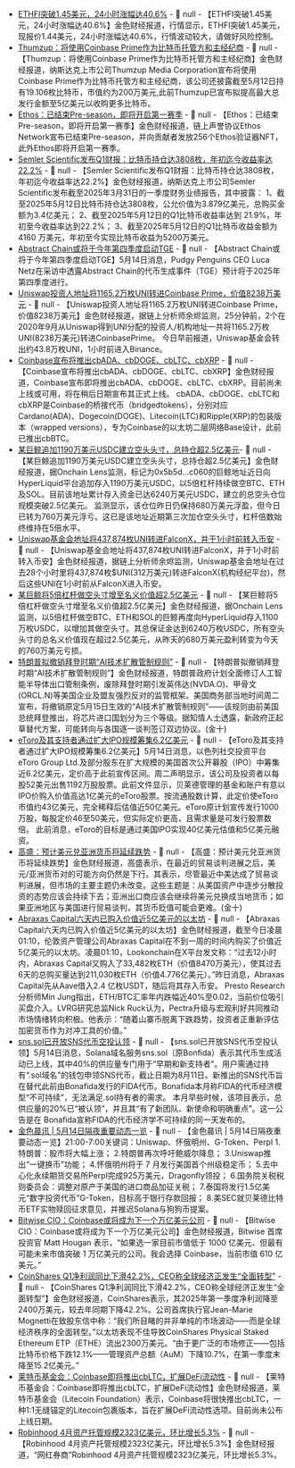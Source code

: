 - [ETHFI突破1.45美元，24小时涨幅达40.6%](https://www.coingecko.com/zh/%E6%95%B0%E5%AD%97%E8%B4%A7%E5%B8%81/ether-fi) - 📰 null - 【ETHFI突破1.45美元，24小时涨幅达40.6%】金色财经报道，行情显示，ETHFI突破1.45美元，现报价1.44美元，24小时涨幅达40.6%，行情波动较大，请做好风险控制。
- [Thumzup：将使用Coinbase Prime作为比特币托管方和主经纪商](https://www.prnewswire.com/news-releases/thumzup-media-corporation-expands-capital-strategy-with-bitcoin-backed-credit-facility-from-coinbase-prime-302453895.html) - 📰 null - 【Thumzup：将使用Coinbase Prime作为比特币托管方和主经纪商】金色财经报道，纳斯达克上市公司Thumzup Media Corporation宣布将使用Coinbase Prime作为比特币托管方和主经纪商，该公司还披露截至5月12日持有19.106枚比特币，市值约为200万美元,此前Thumzup已宣布拟提高最大总发行金额至5亿美元以收购更多比特币。
- [Ethos：已结束Pre-season，即将开启第一赛季](https://x.com/ethos_network/status/1922411673459069029) - 📰 null - 【Ethos：已结束Pre-season，即将开启第一赛季】金色财经报道，链上声誉协议Ethos Network宣布已结束Pre-season，并向贡献者发放256个Ethos验证器NFT，此外Ethos即将开启第一赛季。
- [Semler Scientific发布Q1财报：比特币持仓达3808枚，年初迄今收益率达22.2%](https://www.prnewswire.com/news-releases/semler-scientific-reports-first-quarter-2025-financial-results-btc-yield-of-22-2-ytd-now-holds-3-808-btc-302454421.html) - 📰 null - 【Semler Scientific发布Q1财报：比特币持仓达3808枚，年初迄今收益率达22.2%】金色财经报道，纳斯达克上市公司Semler Scientific发布截至2025年3月31日的一季度财务业绩报告，其中披露： 
1、截至2025年5月12日比特币持仓达3808枚，公允价值为3.879亿美元，总购买金额为3.4亿美元； 
2、截至2025年5月12日的Q1比特币收益率达到 21.9%，年初至今收益率达到22.2%； 
3、截至2025年5月12日的Q1比特币收益金额为4160 万美元，年初至今实现比特币收益为5200万美元。
- [Abstract Chain或将于今年第四季度启动TGE](https://x.com/lorenzo_onx/status/1922375096573857867) - 📰 null - 【Abstract Chain或将于今年第四季度启动TGE】5月14日消息，Pudgy Penguins CEO Luca Netz在采访中透露Abstract Chain的代币生成事件（TGE）预计将于2025年第四季度进行。
- [Uniswap投资人地址将1165.2万枚UNI转进Coinbase Prime，价值8238万美元](https://x.com/EmberCN/status/1922454961713287293) - 📰 null - 【Uniswap投资人地址将1165.2万枚UNI转进Coinbase Prime，价值8238万美元】金色财经报道，据链上分析师余烬监测，25分钟前，2个在2020年9月从Uniswap得到UNI分配的投资人/机构地址一共将1165.2万枚UNI(8238万美元)转进CoinbasePrime。 
今日早前报道，Uniswap基金会转出约43.8万枚UNI，1小时前进入Binance。
- [Coinbase宣布将推出cbADA、cbDOGE、cbLTC、cbXRP](https://x.com/CoinbaseAssets/status/1922387735580450838) - 📰 null - 【Coinbase宣布将推出cbADA、cbDOGE、cbLTC、cbXRP】金色财经报道，Coinbase宣布即将推出cbADA、cbDOGE、cbLTC、cbXRP。目前尚未上线或可用，将在稍后日期宣布其正式上线。 
cbADA、cbDOGE、cbLTC和cbXRP是Coinbase的桥接代币（bridgedtokens），分别对应Cardano(ADA)、Dogecoin(DOGE)、Litecoin(LTC)和Ripple(XRP)的包装版本（wrapped versions），专为Coinbase的以太坊二层网络Base设计，此前已推出cbBTC。
- [某巨鲸追加1190万美元USDC建立空头头寸，总持仓超2.5亿美元​](https://x.com/OnchainLens/status/1922446136960549151) - 📰 null - 【某巨鲸追加1190万美元USDC建立空头头寸，总持仓超2.5亿美元​】金色财经报道，据Onchain Lens监测，标记为0x5b5d...c060的巨鲸地址近日向HyperLiquid平台追加存入1190万美元USDC，以5倍杠杆持续做空BTC、ETH及SOL。目前该地址累计存入资金已达6240万美元USDC，建立的总空头仓位规模突破2.5亿美元。 
监测显示，该仓位昨日仍保持680万美元浮盈，但今日已转为760万美元浮亏。这已是该地址近期第三次加仓空头头寸，杠杆倍数始终维持在5倍水平。
- [Uniswap基金会地址将437,874枚UNI转进FalconX，并于1小时前转入币安](https://x.com/EmberCN/status/1922449656270741866) - 📰 null - 【Uniswap基金会地址将437,874枚UNI转进FalconX，并于1小时前转入币安】金色财经报道，据链上分析师余烬监测，Uniswap基金会地址在过去28个小时里将437,874枚$UNI(312万美元)转进FalconX(机构经纪平台)，然后这些UNI在1小时前从FalconX进入币安。
- [某巨鲸将5倍杠杆做空头寸增至名义价值超2.5亿美元](https://x.com/OnchainLens/status/1922446136960549151) - 📰 null - 【某巨鲸将5倍杠杆做空头寸增至名义价值超2.5亿美元】金色财经报道，据Onchain Lens监测，以5倍杠杆做空BTC、ETH和SOL的巨鲸再度向HyperLiquid存入1100万枚USDC，以增加其做空头寸。其总保证金达到6240万枚USDC，所有空头头寸的总名义价值现在超过2.5亿美元，从昨天的680万美元盈利转变为今天的760万美元亏损。
- [特朗普拟撤销拜登时期“AI技术扩散管制规则”]() - 📰 null - 【特朗普拟撤销拜登时期“AI技术扩散管制规则”】金色财经报道，特朗普政府计划全面修订人工智能半导体出口管制条例，废除拜登时期引发英伟达(NVDA.O)、甲骨文(ORCL.N)等美国企业及盟友强烈反对的监管框架。美国商务部当地时间周二宣布，将撤销原定5月15日生效的“AI技术扩散管制规则”——该规则由前美国总统拜登推出，将芯片进口国划分为三个等级。据知情人士透露，新政府正起草替代方案，可能转向与各国逐一谈判签订双边协议。(金十)
- [eToro及其支持者通过扩大IPO规模筹集6.2亿美元]() - 📰 null - 【eToro及其支持者通过扩大IPO规模筹集6.2亿美元】5月14日消息，以色列社交投资平台eToro Group Ltd.及部分股东在扩大规模的美国首次公开募股（IPO）中筹集近6.2亿美元，定价高于此前宣传区间。周二声明显示，该公司及投资者以每股52美元出售1192万股股票。此前文件显示，贝莱德管理的基金和账户有意以IPO价购入价值高达1亿美元的eToro股票。按流通股数计算，此定价使eToro市值约43亿美元，完全稀释后估值近50亿美元。eToro原计划宣传发行1000万股，每股定价46至50美元，但实际定价更高，且需求量是可发行股票数倍。 
此前消息，eToro的目标是通过美国IPO实现40亿美元估值和5亿美元融资。
- [高盛：预计美元兑亚洲货币将延续跌势]() - 📰 null - 【高盛：预计美元兑亚洲货币将延续跌势】金色财经报道，高盛表示，在最近的贸易谈判进展之后，美元/亚洲货币对的可能方向仍然是下行。其表示，尽管最近中美达成了贸易谈判进展，但市场的主要主题仍未改变。这些主题是：从美国资产中逐步分散投资的态势应该会持续下去；亚洲出口商应该会继续将美元兑换成当地货币；如果亚洲地区与美国进行贸易谈判，其货币贬值可能会更难。(金十)
- [Abraxas Capital六天内已购入价值近5亿美元的以太坊](https://www.theblock.co/post/354178/london-based-asset-manager-buys-nearly-500-million-worth-of-ethereum-in-six-days?ref=onepagecrypto.com) - 📰 null - 【Abraxas Capital六天内已购入价值近5亿美元的以太坊】金色财经报道，截至今日凌晨01:10，伦敦资产管理公司Abraxas Capital在不到一周的时间内购买了价值近5亿美元的以太坊。凌晨01:10，Lookonchain在X平台发文称：“过去12小时内，Abraxas Capital又购入了33,482枚ETH（价值8470万美元），使其过去6天的总购买量达到211,030枚ETH（价值4.776亿美元）。”昨日消息，Abraxas Capital先从Aave借入2.4 亿枚USDT，随后将其存入币安。 
Presto Research分析师Min Jung指出，ETH/BTC汇率年内跌幅近40%至0.02，当前价位吸引买盘介入。LVRG研究总监Nick Ruck认为，Pectra升级与宏观利好共同推动市场情绪转向积极。他表示：“随着山寨币脱离下跌趋势，投资者正重新评估加密货币作为对冲工具的价值。”
- [sns.sol已开放SNS代币空投认领](https://www.theblock.co/post/354166/solana-name-service-airdrops-40-of-token-supply-after-fida-tokenomics-deemed-unsustainable?ref=onepagecrypto.com) - 📰 null - 【sns.sol已开放SNS代币空投认领】5月14日消息，Solana域名服务sns.sol（原Bonfida）表示其代币生成活动已上线，其中40%的供应量专门用于“早期和新支持者”。用户需通过持有“.sol域名”的钱包申领SNS代币，截止日期为8月11日。新推出的SNS代币旨在替代此前由Bonafida发行的FIDA代币。Bonafida本月称FIDA的代币经济模型“不可持续”，无法满足.sol持有者的需求。 
本月早些时候，该项目表示，总供应量的20%已“被认领”，并且其“有了新团队、新使命和明确重点”。这一公告是在 Bonafida宣称FIDA的代币经济学不可持续的同一天发布的。
- [金色晨讯 | 5月14日隔夜重要动态一览]() - 📰 null - 【金色晨讯 | 5月14日隔夜重要动态一览】21:00-7:00关键词：Uniswap、怀俄明州、G-Token、Perpl 
1.特朗普：股市将大幅上涨； 
2.特朗普再次呼吁鲍威尔降息； 
3.Uniswap推出“一键换币”功能； 
4.​​怀俄明州将于 7 月发行美国首个州级稳定币； 
5.去中心化永续期货交易所Perpl完成925万美元，Dragonfly领投； 
6.国务院关税税则委员会：调整对原产于美国的进口商品加征关税； 
7.泰国将发行1.5亿美元“数字投资代币”G-Token，目标高于银行存款回报； 
8.美SEC就贝莱德比特币ETF实物赎回征求意见，并推迟Solana与狗狗币提案。
- [Bitwise CIO：Coinbase或将成为下一个万亿美元公司](https://x.com/Matt_Hougan/status/1922294912961180018) - 📰 null - 【Bitwise CIO：Coinbase或将成为下一个万亿美元公司】金色财经报道，Bitwise 首席投资官 Matt Hougan 表示，“如果选一家目前市值低于 1000 亿美元、但最有可能未来市值突破 1 万亿美元的公司。我会选择 Coinbase，当前市值 610 亿美元。”
- [CoinShares Q1净利润同比下滑42.2%，CEO称全球经济正发生“全面转型”](https://cointelegraph.com/news/coinshares-posts-24-m-profit-q1-2025) - 📰 null - 【CoinShares Q1净利润同比下滑42.2%，CEO称全球经济正发生“全面转型”】金色财经报道，CoinShares表示，其2025年第一季度净利润降至2400万美元，较去年同期下降42.2%。公司首席执行官Jean-Marie Mognetti在致股东信中称：“我们所目睹的并非单纯的市场波动——而是全球经济秩序的全面转型。”以太坊表现不佳导致CoinShares Physical Staked Ethereum ETP（ETHE）流出2300万美元。“由于更广泛的市场修正——包括比特币价格下跌12.1%——管理资产总额（AuM）下降10.7%，在第一季度末降至15.2亿美元。”
- [莱特币基金会：Coinbase即将推出cbLTC，扩展DeFi流动性](https://x.com/LTCFoundation/status/1922403911765278943) - 📰 null - 【莱特币基金会：Coinbase即将推出cbLTC，扩展DeFi流动性】金色财经报道，莱特币基金会（Litecoin Foundation）表示，Coinbase将很快推出cbLTC，一种1:1无缝锚定的Litecoin包裹版本，旨在扩展DeFi流动性选项。目前尚未公布上线日期。
- [Robinhood 4月资产托管规模2323亿美元，环比增长5.3%](https://www.cls.cn/detail/2030050) - 📰 null - 【Robinhood 4月资产托管规模2323亿美元，环比增长5.3%】金色财经报道，“网红券商”Robinhood 4月资产托管规模2323亿美元，环比增长5.3%。
